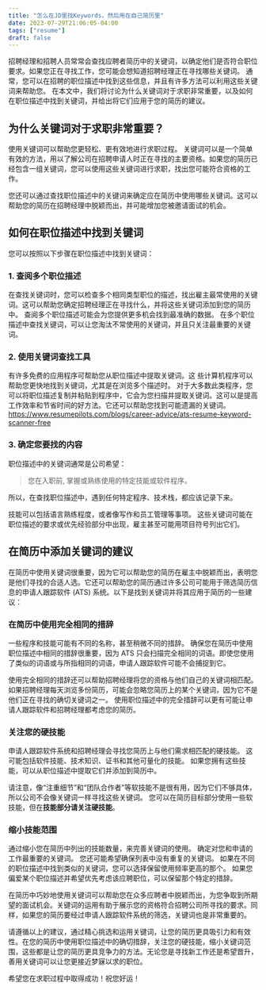```yaml
---
title: "怎么在JD里找Keywords，然后用在自己简历里"
date: 2023-07-29T21:06:05-04:00
tags: ["resume"]
draft: false
---
```


招聘经理和招聘人员常常会查找应聘者简历中的关键词，以确定他们是否符合职位要求。如果您正在寻找工作，您可能会想知道招聘经理正在寻找哪些关键词。
通常，您可以在招聘的职位描述中找到这些信息，并且有许多方法可以利用这些关键词来帮助您。
在本文中，我们将讨论为什么关键词对于求职非常重要，以及如何在职位描述中找到关键词，并给出将它们应用于您的简历的建议。

## 为什么关键词对于求职非常重要？

使用关键词可以帮助您更轻松、更有效地进行求职过程。
关键词可以是一个简单有效的方法，用以了解公司在招聘申请人时正在寻找的主要资格。如果您的简历已经包含一组关键词，您可以使用这些关键词进行求职，找出您可能符合资格的工作。

您还可以通过查找职位描述中的关键词来确定应在简历中使用哪些关键词。这可以帮助您的简历在招聘经理中脱颖而出，并可能增加您被邀请面试的机会。

## 如何在职位描述中找到关键词

您可以按照以下步骤在职位描述中找到关键词：

### 1. 查阅多个职位描述

在查找关键词时，您可以检查多个相同类型职位的描述，找出雇主最常使用的关键词。这可以帮助您确定招聘经理正在寻找什么，并将这些关键词添加到您的简历中。
查阅多个职位描述可能会为您提供更多机会找到最准确的数据。
在多个职位描述中查找关键词，可以让您淘汰不常使用的关键词，并且只关注最重要的关键词。

### 2. 使用关键词查找工具

有许多免费的应用程序可帮助您从职位描述中提取关键词。这
些计算机程序可以帮助您更快地找到关键词，尤其是在浏览多个描述时。
对于大多数此类程序，您可以将职位描述复制并粘贴到程序中，它会为您扫描并提取关键词。这可以是提高工作效率和节省时间的好方法。它还可以帮助您找到可能遗漏的关键词。
https://www.resumepilots.com/blogs/career-advice/ats-resume-keyword-scanner-free

### 3. 确定您要找的内容

职位描述中的关键词通常是公司希望：
> 您在入职前, 掌握或熟练使用的特定技能或软件程序。

所以，在查找职位描述中，遇到任何特定程序、技术栈，都应该记录下来。

技能可以包括语言熟练程度，或者像写作和员工管理等事项。
这些关键词可能在职位描述的要求或优先经验部分中出现，雇主甚至可能用项目符号列出它们。

## 在简历中添加关键词的建议

在简历中使用关键词很重要，因为它可以帮助您的简历在雇主中脱颖而出，表明您是他们寻找的合适人选。它还可以帮助您的简历通过许多公司可能用于筛选简历信息的申请人跟踪软件 (ATS) 系统。以下是找到关键词并将其应用于简历的一些建议：

### 在简历中使用完全相同的措辞

一些程序和技能可能有不同的名称，甚至稍微不同的措辞。
确保您在简历中使用职位描述中相同的措辞很重要，因为 ATS 只会扫描完全相同的词语。即使您使用了类似的词语或与所指相同的词语，申请人跟踪软件可能不会捕捉到它。

使用完全相同的措辞还可以帮助招聘经理将您的资格与他们自己的关键词相匹配。
如果招聘经理每天浏览多份简历，可能会忽略您简历上的某个关键词，因为它不是他们正在寻找的确切关键词之一。
使用职位描述中的完全措辞可以更有可能让申请人跟踪软件和招聘经理都考虑您的简历。

### 关注您的硬技能

申请人跟踪软件系统和招聘经理会寻找您简历上与他们需求相匹配的硬技能。
这可能包括软件技能、技术知识、证书和其他可量化的技能。
如果您拥有这些技能，可以从职位描述中提取它们并添加到简历中。

请注意，像“注重细节”和“团队合作者”等软技能不是很有用，因为它们不够具体，所以公司不会像关键词一样寻找这些关键词。
您可以在简历目标部分使用一些软技能，但在**技能部分请关注硬技能**。

### 缩小技能范围

通过缩小您在简历中列出的技能数量，来完善关键词的使用。
确定对您和申请的工作最重要的关键词。
您还可能希望确保列表中没有重复的关键词。
如果在不同的职位描述中找到类似的关键词，您可以选择保留使用频率更高的那个。
如果您偏爱某个职位描述并希望优先考虑该应聘职位，可以保留那个特定的措辞。

在简历中巧妙地使用关键词可以帮助您在众多应聘者中脱颖而出，为您争取到所期望的面试机会。关键词的运用有助于展示您的资格符合招聘公司所寻找的要求。同样，如果您的简历要经过申请人跟踪软件系统的筛选，关键词也是非常重要的。

请遵循以上的建议，通过精心挑选和运用关键词，让您的简历更具吸引力和有效性。在您的简历中使用职位描述中的确切措辞，关注您的硬技能，缩小关键词范围，这些都是让您的简历更具竞争力的方法。无论您是寻找新工作还是希望晋升，善用关键词可以让您更接近梦寐以求的职位。

希望您在求职过程中取得成功！祝您好运！